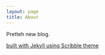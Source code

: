 ```yaml
---
layout: page
title: About
---
```


Pretteh new blog.

<a href="http://github.com/muan/scribble" class="muted">built with Jekyll using Scribble theme</a>
